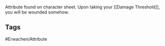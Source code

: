 Attribute found on character sheet. Upon taking your [[Damage Threshold]], you will be wounded somehow.
## Tags
#Erwachen/Attribute 